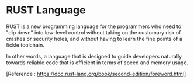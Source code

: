 RUST Language
===
RUST is a new programming language for the programmers who need to "dip down" into low-level control without taking on the customary risk of crashes or security holes, and without having to learn the fine points of a fickle toolchain.

In other words, a language that is designed to guide developers naturally towards reliable code that is efficient in terms of speed and memory usage.

[Reference : https://doc.rust-lang.org/book/second-edition/foreword.html]

